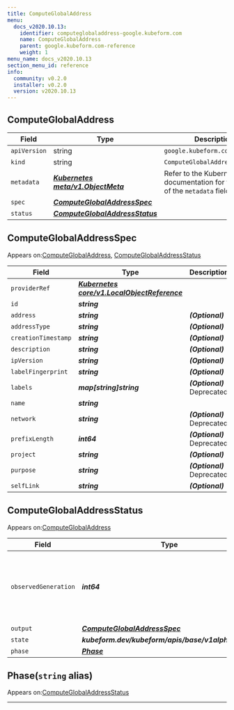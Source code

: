 ```yaml
---
title: ComputeGlobalAddress
menu:
  docs_v2020.10.13:
    identifier: computeglobaladdress-google.kubeform.com
    name: ComputeGlobalAddress
    parent: google.kubeform.com-reference
    weight: 1
menu_name: docs_v2020.10.13
section_menu_id: reference
info:
  community: v0.2.0
  installer: v0.2.0
  version: v2020.10.13
---
```


## ComputeGlobalAddress
| Field | Type | Description |
| ------ | ----- | ----------- |
| `apiVersion` | string | `google.kubeform.com/v1alpha1` |
|    `kind` | string | `ComputeGlobalAddress` |
| `metadata` | ***[Kubernetes meta/v1.ObjectMeta](https://kubernetes.io/docs/reference/generated/kubernetes-api/v1.13/#objectmeta-v1-meta)***|Refer to the Kubernetes API documentation for the fields of the `metadata` field.|
| `spec` | ***[ComputeGlobalAddressSpec](#computeglobaladdressspec)***||
| `status` | ***[ComputeGlobalAddressStatus](#computeglobaladdressstatus)***||
## ComputeGlobalAddressSpec

Appears on:[ComputeGlobalAddress](#computeglobaladdress), [ComputeGlobalAddressStatus](#computeglobaladdressstatus)

| Field | Type | Description |
| ------ | ----- | ----------- |
| `providerRef` | ***[Kubernetes core/v1.LocalObjectReference](https://kubernetes.io/docs/reference/generated/kubernetes-api/v1.13/#localobjectreference-v1-core)***||
| `id` | ***string***||
| `address` | ***string***| ***(Optional)*** |
| `addressType` | ***string***| ***(Optional)*** |
| `creationTimestamp` | ***string***| ***(Optional)*** |
| `description` | ***string***| ***(Optional)*** |
| `ipVersion` | ***string***| ***(Optional)*** |
| `labelFingerprint` | ***string***| ***(Optional)*** |
| `labels` | ***map[string]string***| ***(Optional)*** Deprecated|
| `name` | ***string***||
| `network` | ***string***| ***(Optional)*** Deprecated|
| `prefixLength` | ***int64***| ***(Optional)*** Deprecated|
| `project` | ***string***| ***(Optional)*** |
| `purpose` | ***string***| ***(Optional)*** Deprecated|
| `selfLink` | ***string***| ***(Optional)*** |
## ComputeGlobalAddressStatus

Appears on:[ComputeGlobalAddress](#computeglobaladdress)

| Field | Type | Description |
| ------ | ----- | ----------- |
| `observedGeneration` | ***int64***| ***(Optional)*** Resource generation, which is updated on mutation by the API Server.|
| `output` | ***[ComputeGlobalAddressSpec](#computeglobaladdressspec)***| ***(Optional)*** |
| `state` | ***kubeform.dev/kubeform/apis/base/v1alpha1.State***| ***(Optional)*** |
| `phase` | ***[Phase](#phase)***| ***(Optional)*** |
## Phase(`string` alias)

Appears on:[ComputeGlobalAddressStatus](#computeglobaladdressstatus)

---
